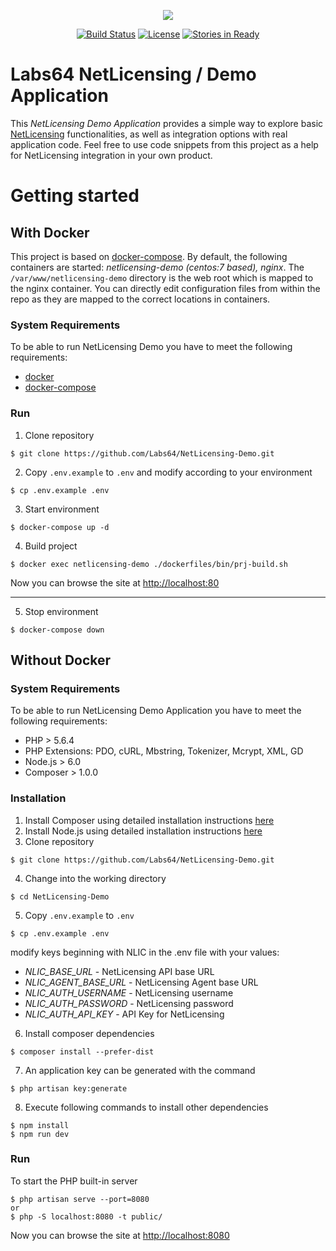 <p align="center"><img src="http://netlicensing.io/img/labs64-logo.png"></p>

<p align="center">
<a href="https://travis-ci.org/Labs64/NetLicensing-Demo"><img src="https://travis-ci.org/Labs64/NetLicensing-Demo.svg" alt="Build Status"></a>
<a href="https://opensource.org/licenses/MIT"><img src="https://img.shields.io/badge/License-MIT-yellow.svg" alt="License"></a>
<a href="https://waffle.io/Labs64/NetLicensing-Demo"><img src="https://badge.waffle.io/Labs64/NetLicensing-Demo.svg?label=ready&title=Ready" alt="Stories in Ready"></a>
</p>

# Labs64 NetLicensing / Demo Application

This _NetLicensing Demo Application_ provides a simple way to explore basic [NetLicensing](http://netlicensing.io) functionalities, as well as integration options with real application code. Feel free to use code snippets from this project as a help for NetLicensing integration in your own product.

# Getting started

## With Docker

This project is based on [docker-compose](https://docs.docker.com/compose/). By default, the following containers are started: _netlicensing-demo (centos:7 based), nginx_. The `/var/www/netlicensing-demo` directory is the web root which is mapped to the nginx container.
You can directly edit configuration files from within the repo as they are mapped to the correct locations in containers.

### System Requirements
To be able to run NetLicensing Demo you have to meet the following requirements:
* [docker](https://www.docker.com)
* [docker-compose](https://docs.docker.com/compose/)

### Run

1. Clone repository
```
$ git clone https://github.com/Labs64/NetLicensing-Demo.git
```

2. Copy `.env.example` to `.env` and modify according to your environment
```
$ cp .env.example .env
```

3. Start environment
```
$ docker-compose up -d
```

4. Build project
```
$ docker exec netlicensing-demo ./dockerfiles/bin/prj-build.sh
```

Now you can browse the site at [http://localhost:80](http://localhost:80)

---

5. Stop environment
```
$ docker-compose down
```

## Without Docker

### System Requirements
To be able to run NetLicensing Demo Application you have to meet the following requirements:
- PHP > 5.6.4
- PHP Extensions: PDO, cURL, Mbstring, Tokenizer, Mcrypt, XML, GD
- Node.js > 6.0
- Composer > 1.0.0

### Installation
1. Install Composer using detailed installation instructions [here](https://getcomposer.org/doc/00-intro.md#installation-linux-unix-osx)
2. Install Node.js using detailed installation instructions [here](https://nodejs.org/en/download/package-manager/)
3. Clone repository
```
$ git clone https://github.com/Labs64/NetLicensing-Demo.git
```
4. Change into the working directory
```
$ cd NetLicensing-Demo
```
5. Copy `.env.example` to `.env`
```
$ cp .env.example .env
```
modify keys beginning with NLIC in the .env file with your values:
  - _NLIC_BASE_URL_ - NetLicensing API base URL
  - _NLIC_AGENT_BASE_URL_ - NetLicensing Agent base URL
  - _NLIC_AUTH_USERNAME_ - NetLicensing username
  - _NLIC_AUTH_PASSWORD_ - NetLicensing password
  - _NLIC_AUTH_API_KEY_ - API Key for NetLicensing

6. Install composer dependencies
```
$ composer install --prefer-dist
```
7. An application key can be generated with the command
```
$ php artisan key:generate
```
8. Execute following commands to install other dependencies
```
$ npm install
$ npm run dev
```

### Run

To start the PHP built-in server
```
$ php artisan serve --port=8080
or
$ php -S localhost:8080 -t public/
```

Now you can browse the site at [http://localhost:8080](http://localhost:8080)
